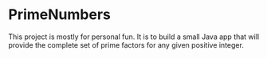 # PrimeNumbers

This project is mostly for personal fun.    It is to build a small Java app that will provide the complete set of prime factors 
for any given positive integer.
